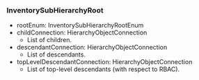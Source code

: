 ### InventorySubHierarchyRoot
- rootEnum: InventorySubHierarchyRootEnum
- childConnection: HierarchyObjectConnection
  - List of children.
- descendantConnection: HierarchyObjectConnection
  - List of descendants.
- topLevelDescendantConnection: HierarchyObjectConnection
  - List of top-level descendants (with respect to RBAC).
